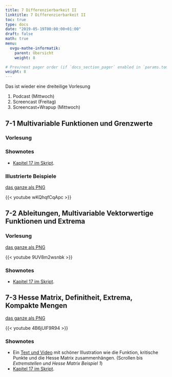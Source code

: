 ```yaml
---
title: 7 Differenzierbarkeit II
linktitle: 7 Differenzierbarkeit II
toc: true
type: docs
date: "2019-05-19T00:00:00+01:00"
draft: false
math: true
menu:
  ovgu-mathe-informatik:
    parent: Übersicht
    weight: 8

# Prev/next pager order (if `docs_section_pager` enabled in `params.toml`)
weight: 8
---
```


Das ist wieder eine dreiteilige Vorlesung

1. Podcast (Mittwoch)
2. Screencast (Freitag)
3. Screencast+Wrapup (Mittwoch)

##  7-1 Multivariable Funktionen und Grenzwerte

### Vorlesung
<div id="pc-lecture-7-1"></div>

### Shownotes

 * [Kapitel 17 im Skript](https://paperhive.org/documents/items/Q5_T1IK-vd5c?a=s:MO-KGEUoek-P).

### Illustrierte Beispiele

[das ganze als PNG](../files/7-1-bspx.png)

{{< youtube wKQhqfCqApc  >}}

## 7-2 Ableitungen, Multivariable Vektorwertige Funktionen und Extrema

### Vorlesung

[das ganze als PNG](../files/7-2-lctr.png)

{{< youtube 9UV8m2wsnbk >}}

### Shownotes

 * [Kapitel 17 im Skript](https://paperhive.org/documents/items/Q5_T1IK-vd5c?a=s:MO-KGEUoek-P).

## 7-3 Hesse Matrix, Definitheit, Extrema, Kompakte Mengen 

[das ganze als PNG](../files/7-3-lctr.png)

{{< youtube 4B6jUlF9R94 >}}

### Shownotes

 * Ein [Text und Video](https://studyflix.de/informatik/hesse-matrix-1352) mit
   sch&ouml;ner Illustration wie die Funktion, kritische Punkte und die Hesse
   Matrix zusammenh&auml;ngen. (Scrollen bis *Extremstellen und Hesse Matrix Beispiel 1*)
 * [Kapitel 17 im Skript](https://paperhive.org/documents/items/Q5_T1IK-vd5c?a=s:u6Nm6dd51DMi).

<!--
## Wrapup Differenzierbarkeit

{{< youtube QFlv5SBfQ6w >}}
-->
